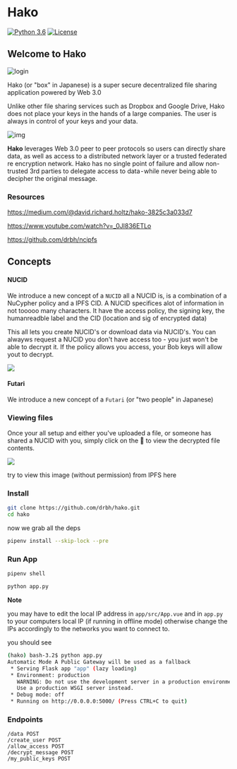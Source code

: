 # Hako

[![Python 3.6](https://img.shields.io/badge/python-3.7-blue.svg)](https://www.python.org/downloads/release/python-370/) [![License](https://img.shields.io/badge/license-MIT-green.svg)](https://opensource.org/licenses/MIT)

## Welcome to Hako

![login](https://cdn-images-1.medium.com/max/1600/1*GFZ2iFworTLm4ta3Wehw7g.png)

Hako (or "box" in Japanese) is a super secure decentralized file sharing application powered by Web 3.0

Unlike other file sharing services such as Dropbox and Google Drive, Hako does not place your keys in the hands of a large companies. The user is always in control of your keys and your data.

![img](https://cdn-images-1.medium.com/max/1600/1*Qhs0abEvWk7v84AS8V7E-g.gif)

**Hako** leverages Web 3.0 peer to peer protocols so users can directly share data, as well as access to a distributed network layer or a trusted federated re encryption network.
Hako has no single point of failure and allow non-trusted 3rd parties to delegate access to data - while never being able to decipher the original message.

### Resources

https://medium.com/@david.richard.holtz/hako-3825c3a033d7

https://www.youtube.com/watch?v=_0Jl836ETLo

https://github.com/drbh/ncipfs 

## Concepts 

#### NUCID

We introduce a new concept of a `NUCID` all a NUCID is, is a combination of a NuCypher policy and a IPFS CID. A NUCID specifices alot of information in not tooooo many characters. It have the access policy, the signing key, the humanreadble label and the CID (location and sig of encrypted data)

This all lets you create NUCID's or download data via NUCID's. You can alwayws request a NUCID you don't have access too - you just won't be able to decrypt it. If the policy allows you access, your Bob keys will allow yout to decrypt.

![](https://cdn-images-1.medium.com/max/1600/1*s-92vOhsK_msW_UBTC_j5Q.png)

#### Futari 

We introduce a new concept of a `Futari` (or "two people" in Japanese) 

### Viewing files

Once your all setup and either you've uploaded a file, or someone has shared a NUCID with you, simply click on the 📖 to view the decrypted file contents.

![](https://cdn-images-1.medium.com/max/1600/1*1r9pWF0_S8PqBI1GaZYZIg.png)

try to view this image (without permission) from IPFS here 

### Install


```bash
git clone https://github.com/drbh/hako.git
cd hako
```

now we grab all the deps
```bash
pipenv install --skip-lock --pre
```

### Run App

```bash
pipenv shell
```

```bash
python app.py 
```

**Note** 

you may have to edit the local IP address in `app/src/App.vue` and in `app.py` to your computers local IP (if running in offline mode) otherwise change the IPs accordingly to the networks you want to connect to.


you should see

```bash
(hako) bash-3.2$ python app.py 
Automatic Mode A Public Gateway will be used as a fallback
 * Serving Flask app "app" (lazy loading)
 * Environment: production
   WARNING: Do not use the development server in a production environment.
   Use a production WSGI server instead.
 * Debug mode: off
 * Running on http://0.0.0.0:5000/ (Press CTRL+C to quit)
```

### Endpoints
```
/data POST 
/create_user POST
/allow_access POST
/decrypt_message POST
/my_public_keys POST
```
